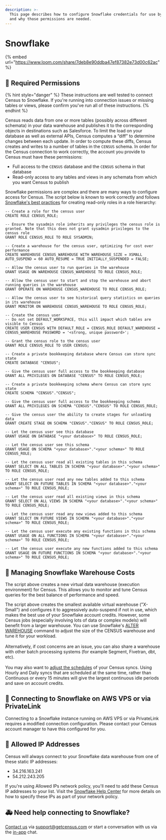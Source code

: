 ```yaml
---
description: >-
  This page describes how to configure Snowflake credentials for use by Census
  and why those permissions are needed.
---
```


# Snowflake

{% embed url="https://www.loom.com/share/7deb8e90ddba47ef87382e73d00c62ac" %}

## 🔐 Required Permissions

{% hint style="danger" %}
These instructions are well tested to connect Census to Snowflake. If you're running into connection issues or missing tables or views, please confirm you've run all of these instructions.
{% endhint %}

Census reads data from one or more tables (possibly across different schemata) in your data warehouse and publishes it to the corresponding objects in destinations such as Salesforce. To limit the load on your database as well as external APIs, Census computes a “diff” to determine changes between each update. In order to compute these diffs, Census creates and writes to a number of tables in the `CENSUS` schema. In order for the Census connection to work correctly, the account you provide to Census must have these permissions:

* Full access to the `CENSUS` database and the `CENSUS` schema in that database
* Read-only access to any tables and views in any schemata from which you want Census to publish

Snowflake permissions are complex and there are many ways to configure access for Census. The script below is known to work correctly and follows [Snowflake's best practices](https://docs.snowflake.com/en/user-guide/security-access-control-configure.html#creating-read-only-roles) for creating read-only roles in a role hierarchy:

```
-- Create a role for the census user
CREATE ROLE CENSUS_ROLE;

-- Ensure the sysadmin role inherits any privileges the census role is granted. Note that this does not grant sysadmin privileges to the census role
GRANT ROLE CENSUS_ROLE TO ROLE SYSADMIN;

-- Create a warehouse for the census user, optimizing for cost over performance
CREATE WAREHOUSE CENSUS_WAREHOUSE WITH WAREHOUSE_SIZE = XSMALL AUTO_SUSPEND = 60 AUTO_RESUME = TRUE INITIALLY_SUSPENDED = FALSE;

-- Allow the census user to run queries in the warehouse
GRANT USAGE ON WAREHOUSE CENSUS_WAREHOUSE TO ROLE CENSUS_ROLE;

-- Allow the census user to start and stop the warehouse and abort running queries in the warehouse
GRANT OPERATE ON WAREHOUSE CENSUS_WAREHOUSE TO ROLE CENSUS_ROLE;

-- Allow the census user to see historical query statistics on queries in its warehouse
GRANT MONITOR ON WAREHOUSE CENSUS_WAREHOUSE TO ROLE CENSUS_ROLE;

-- Create the census user
-- Do not set DEFAULT_WORKSPACE, this will impact which tables are visible to Census
CREATE USER CENSUS WITH DEFAULT_ROLE = CENSUS_ROLE DEFAULT_WAREHOUSE = CENSUS_WAREHOUSE PASSWORD = '<strong, unique password>';

-- Grant the census role to the census user
GRANT ROLE CENSUS_ROLE TO USER CENSUS;

-- Create a private bookkeeping database where Census can store sync state
CREATE DATABASE "CENSUS";

-- Give the census user full access to the bookkeeping database
GRANT ALL PRIVILEGES ON DATABASE "CENSUS" TO ROLE CENSUS_ROLE;

-- Create a private bookkeeping schema where Census can store sync state
CREATE SCHEMA "CENSUS"."CENSUS";

-- Give the census user full access to the bookkeeping schema
GRANT ALL PRIVILEGES ON SCHEMA "CENSUS"."CENSUS" TO ROLE CENSUS_ROLE;

-- Give the census user the ability to create stages for unloading data
GRANT CREATE STAGE ON SCHEMA "CENSUS"."CENSUS" TO ROLE CENSUS_ROLE;

-- Let the census user see this database
GRANT USAGE ON DATABASE "<your database>" TO ROLE CENSUS_ROLE;

-- Let the census user see this schema
GRANT USAGE ON SCHEMA "<your database>"."<your schema>" TO ROLE CENSUS_ROLE;

-- Let the census user read all existing tables in this schema
GRANT SELECT ON ALL TABLES IN SCHEMA "<your database>"."<your schema>" TO ROLE CENSUS_ROLE;

-- Let the census user read any new tables added to this schema
GRANT SELECT ON FUTURE TABLES IN SCHEMA "<your database>"."<your schema>" TO ROLE CENSUS_ROLE;

-- Let the census user read all existing views in this schema
GRANT SELECT ON ALL VIEWS IN SCHEMA "<your database>"."<your schema>" TO ROLE CENSUS_ROLE;

-- Let the census user read any new views added to this schema
GRANT SELECT ON FUTURE VIEWS IN SCHEMA "<your database>"."<your schema>" TO ROLE CENSUS_ROLE;

-- Let the census user execute any existing functions in this schema
GRANT USAGE ON ALL FUNCTIONS IN SCHEMA "<your database>"."<your schema>" TO ROLE CENSUS_ROLE;

-- Let the census user execute any new functions added to this schema
GRANT USAGE ON FUTURE FUNCTIONS IN SCHEMA "<your database>"."<your schema>" TO ROLE CENSUS_ROLE;
```

## 💸 Managing Snowflake Warehouse Costs

The script above creates a new virtual data warehouse (execution environment) for Census. This allows you to monitor and tune Census queries for the best balance of performance and speed.

The script above creates the smallest available virtual warehouse ("X-Small") and configures it to aggressively auto-suspend if not in use, which makes the best use of your Snowflake account credits. However, some Census jobs (especially involving lots of data or complex models) will benefit from a larger warehouse. You can use Snowflake's [ALTER WAREHOUSE](https://docs.snowflake.com/en/sql-reference/sql/alter-warehouse.html) command to adjust the size of the CENSUS warehouse and tune it for your workload.\
\
Alternatively, if cost concerns are an issue, you can also share a warehouse with other batch processing systems (for example Segment, Fivetran, dbt, etc). \
\
You may also want to [adjust the schedules](../basics/core-concept/#scheduling-a-sync) of your Census syncs. Using Hourly and Daily syncs that are scheduled at the same time, rather than Continuous or every 15 minutes will give the largest continuous idle periods and save on account credits.

## 🔗 Connecting to Snowflake on AWS VPS or via PrivateLink

Connecting to a Snowflake instance running on AWS VPS or via PrivateLink requires a modified connection configuration. Please contact your Census account manager to have this configured for you.

## 🚦 Allowed IP Addresses

Census will always connect to your Snowflake data warehouse from one of these static IP addresses:

* 34.216.163.241
* 54.212.243.205

If you're using Allowed IPs network policy, you'll need to add these Census IP addresses to your list. Visit the [Snowflake Help Center](https://docs.snowflake.net/manuals/user-guide/network-policies.html) for more details on how to specify these IPs as part of your network policy.

## 🚑 Need help connecting to Snowflake?

[Contact us](mailto:support@getcensus.com) via support@getcensus.com or start a conversation with us via the [in-app](https://app.getcensus.com) chat.
